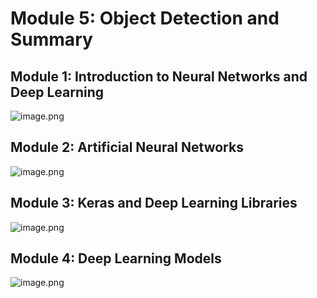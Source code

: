 

# Module 5: Object Detection and Summary
## Module 1: Introduction to Neural Networks and Deep Learning
![image.png](https://prod-files-secure.s3.us-west-2.amazonaws.com/03e82b26-cccb-4906-bb56-adabcbdc0655/a8d40bcb-c482-4026-8872-311e16b2dc63/image.png?X-Amz-Algorithm=AWS4-HMAC-SHA256&X-Amz-Content-Sha256=UNSIGNED-PAYLOAD&X-Amz-Credential=ASIAZI2LB466QZRL2PNR%2F20250131%2Fus-west-2%2Fs3%2Faws4_request&X-Amz-Date=20250131T010833Z&X-Amz-Expires=3600&X-Amz-Security-Token=IQoJb3JpZ2luX2VjEKn%2F%2F%2F%2F%2F%2F%2F%2F%2F%2FwEaCXVzLXdlc3QtMiJHMEUCIBXqOQj11%2F8Du3jQTeA6%2FgtoVQbLFF8IUSGSXXj6r4%2BBAiEAy053o1FzslLOldVj6XQ78ZXWfe3pE8r0MmeHJOEBZBkqiAQIsv%2F%2F%2F%2F%2F%2F%2F%2F%2F%2FARAAGgw2Mzc0MjMxODM4MDUiDNFsc%2FbjpSItVbrMTSrcA7PPIiBMjhWUQrk2L12WbavwGmSD1y%2FLFhv9BPO7Ioki660Ez%2BoNh9NZffOW1J4CNoR%2BV8Vj6T%2BGhO0XrAWErL9WT3tIl6CsFASkpGljf6FTXpeA%2B59gK08uOV%2F%2FUKrPcnrEmAgm8wqMx9mtR4R6dG1ksWqHk%2FsGUJRT3zuEIS%2FSwyFbap1OXhyW9CilGqCB9vNqcfy4rkmORaDo6EECHp%2BuM%2FLn6CWs0h5aVhHtp4f%2B%2FuZfimP0gD2ndBclR5oZxiYVldbRC0%2BY2p1Z8KI2kC9zk7uoOyU%2B9Y%2BSOqnvxEIYbWSXhY%2Ft5LxEsR9igwoFnPiwkjrM8XY13Fz%2BIMd6CK8MhlJXU7ajIxS%2FPJ2N2P2KM%2BJDriw7Cq1z4HysqxGeuhbehaxepmt195RNNiQhhruo5%2F0Uoz1EVYwcXpujusRhuLqlKTSVAQClNf14A3oaZnkFYjfJ3oZqah0ahQu5rvSIl9NA9t%2Fjt77Xb2i9y5L7Fpz%2BQTe3JoBABz0SIfi%2Fq%2B397Ra2mZz5qtv75ejGtLyASGUIgJeGgrZI1E1BNVpRnJzITvrdXCp5CzYy6iYm8iJa6ZmxCdUCM4eMVJIhvzu%2FEbDBWUjE1ZLb6E88J6t%2BYAerlYuRJ9d4oZ%2B3MJG18LwGOqUBCYtsmkyksu6j%2FQ40u0mtPtnh2G9aslWQZoSTWD%2F5m1ELhgzhzmdorjPp9deZmbJMwPrY%2FoKFCg4KB5hiF5CaGxHE6y%2BA5hdMffEVy5ohiUPx2CKG84TvMq%2FOxSTNlj35mPNSlI2VxQNvqhdiznFkRiELlcKmAB9LvltDnrp8sWGNPogF3qCtAt0oUsb%2FHJqrfHBQjRlxfjOO7y1wXrD3JVobRbxs&X-Amz-Signature=fed6cc00b138c51b9da8b2c5394a921bd810744505ff0c9e1b62f7e1b9a66ff9&X-Amz-SignedHeaders=host&x-id=GetObject)
## Module 2: Artificial Neural Networks
![image.png](https://prod-files-secure.s3.us-west-2.amazonaws.com/03e82b26-cccb-4906-bb56-adabcbdc0655/5157ca89-62da-41d9-a98f-6432b71047a9/image.png?X-Amz-Algorithm=AWS4-HMAC-SHA256&X-Amz-Content-Sha256=UNSIGNED-PAYLOAD&X-Amz-Credential=ASIAZI2LB466QZRL2PNR%2F20250131%2Fus-west-2%2Fs3%2Faws4_request&X-Amz-Date=20250131T010833Z&X-Amz-Expires=3600&X-Amz-Security-Token=IQoJb3JpZ2luX2VjEKn%2F%2F%2F%2F%2F%2F%2F%2F%2F%2FwEaCXVzLXdlc3QtMiJHMEUCIBXqOQj11%2F8Du3jQTeA6%2FgtoVQbLFF8IUSGSXXj6r4%2BBAiEAy053o1FzslLOldVj6XQ78ZXWfe3pE8r0MmeHJOEBZBkqiAQIsv%2F%2F%2F%2F%2F%2F%2F%2F%2F%2FARAAGgw2Mzc0MjMxODM4MDUiDNFsc%2FbjpSItVbrMTSrcA7PPIiBMjhWUQrk2L12WbavwGmSD1y%2FLFhv9BPO7Ioki660Ez%2BoNh9NZffOW1J4CNoR%2BV8Vj6T%2BGhO0XrAWErL9WT3tIl6CsFASkpGljf6FTXpeA%2B59gK08uOV%2F%2FUKrPcnrEmAgm8wqMx9mtR4R6dG1ksWqHk%2FsGUJRT3zuEIS%2FSwyFbap1OXhyW9CilGqCB9vNqcfy4rkmORaDo6EECHp%2BuM%2FLn6CWs0h5aVhHtp4f%2B%2FuZfimP0gD2ndBclR5oZxiYVldbRC0%2BY2p1Z8KI2kC9zk7uoOyU%2B9Y%2BSOqnvxEIYbWSXhY%2Ft5LxEsR9igwoFnPiwkjrM8XY13Fz%2BIMd6CK8MhlJXU7ajIxS%2FPJ2N2P2KM%2BJDriw7Cq1z4HysqxGeuhbehaxepmt195RNNiQhhruo5%2F0Uoz1EVYwcXpujusRhuLqlKTSVAQClNf14A3oaZnkFYjfJ3oZqah0ahQu5rvSIl9NA9t%2Fjt77Xb2i9y5L7Fpz%2BQTe3JoBABz0SIfi%2Fq%2B397Ra2mZz5qtv75ejGtLyASGUIgJeGgrZI1E1BNVpRnJzITvrdXCp5CzYy6iYm8iJa6ZmxCdUCM4eMVJIhvzu%2FEbDBWUjE1ZLb6E88J6t%2BYAerlYuRJ9d4oZ%2B3MJG18LwGOqUBCYtsmkyksu6j%2FQ40u0mtPtnh2G9aslWQZoSTWD%2F5m1ELhgzhzmdorjPp9deZmbJMwPrY%2FoKFCg4KB5hiF5CaGxHE6y%2BA5hdMffEVy5ohiUPx2CKG84TvMq%2FOxSTNlj35mPNSlI2VxQNvqhdiznFkRiELlcKmAB9LvltDnrp8sWGNPogF3qCtAt0oUsb%2FHJqrfHBQjRlxfjOO7y1wXrD3JVobRbxs&X-Amz-Signature=c2a9e988560d92357ac002742ec38894e2f7bf7fdea022cdd5a76df0ff43b283&X-Amz-SignedHeaders=host&x-id=GetObject)
## Module 3: Keras and Deep Learning Libraries
![image.png](https://prod-files-secure.s3.us-west-2.amazonaws.com/03e82b26-cccb-4906-bb56-adabcbdc0655/5089ce50-05f1-470d-ad42-42503bf1df5f/image.png?X-Amz-Algorithm=AWS4-HMAC-SHA256&X-Amz-Content-Sha256=UNSIGNED-PAYLOAD&X-Amz-Credential=ASIAZI2LB466QZRL2PNR%2F20250131%2Fus-west-2%2Fs3%2Faws4_request&X-Amz-Date=20250131T010833Z&X-Amz-Expires=3600&X-Amz-Security-Token=IQoJb3JpZ2luX2VjEKn%2F%2F%2F%2F%2F%2F%2F%2F%2F%2FwEaCXVzLXdlc3QtMiJHMEUCIBXqOQj11%2F8Du3jQTeA6%2FgtoVQbLFF8IUSGSXXj6r4%2BBAiEAy053o1FzslLOldVj6XQ78ZXWfe3pE8r0MmeHJOEBZBkqiAQIsv%2F%2F%2F%2F%2F%2F%2F%2F%2F%2FARAAGgw2Mzc0MjMxODM4MDUiDNFsc%2FbjpSItVbrMTSrcA7PPIiBMjhWUQrk2L12WbavwGmSD1y%2FLFhv9BPO7Ioki660Ez%2BoNh9NZffOW1J4CNoR%2BV8Vj6T%2BGhO0XrAWErL9WT3tIl6CsFASkpGljf6FTXpeA%2B59gK08uOV%2F%2FUKrPcnrEmAgm8wqMx9mtR4R6dG1ksWqHk%2FsGUJRT3zuEIS%2FSwyFbap1OXhyW9CilGqCB9vNqcfy4rkmORaDo6EECHp%2BuM%2FLn6CWs0h5aVhHtp4f%2B%2FuZfimP0gD2ndBclR5oZxiYVldbRC0%2BY2p1Z8KI2kC9zk7uoOyU%2B9Y%2BSOqnvxEIYbWSXhY%2Ft5LxEsR9igwoFnPiwkjrM8XY13Fz%2BIMd6CK8MhlJXU7ajIxS%2FPJ2N2P2KM%2BJDriw7Cq1z4HysqxGeuhbehaxepmt195RNNiQhhruo5%2F0Uoz1EVYwcXpujusRhuLqlKTSVAQClNf14A3oaZnkFYjfJ3oZqah0ahQu5rvSIl9NA9t%2Fjt77Xb2i9y5L7Fpz%2BQTe3JoBABz0SIfi%2Fq%2B397Ra2mZz5qtv75ejGtLyASGUIgJeGgrZI1E1BNVpRnJzITvrdXCp5CzYy6iYm8iJa6ZmxCdUCM4eMVJIhvzu%2FEbDBWUjE1ZLb6E88J6t%2BYAerlYuRJ9d4oZ%2B3MJG18LwGOqUBCYtsmkyksu6j%2FQ40u0mtPtnh2G9aslWQZoSTWD%2F5m1ELhgzhzmdorjPp9deZmbJMwPrY%2FoKFCg4KB5hiF5CaGxHE6y%2BA5hdMffEVy5ohiUPx2CKG84TvMq%2FOxSTNlj35mPNSlI2VxQNvqhdiznFkRiELlcKmAB9LvltDnrp8sWGNPogF3qCtAt0oUsb%2FHJqrfHBQjRlxfjOO7y1wXrD3JVobRbxs&X-Amz-Signature=12ea35d004a94d9ee9b8a8d7652184e73de55c90c50cf8214afb8bf2f61f1f91&X-Amz-SignedHeaders=host&x-id=GetObject)
## Module 4: Deep Learning Models
![image.png](https://prod-files-secure.s3.us-west-2.amazonaws.com/03e82b26-cccb-4906-bb56-adabcbdc0655/4e22fcb0-cfbc-4d28-b961-b9b8fde071f0/image.png?X-Amz-Algorithm=AWS4-HMAC-SHA256&X-Amz-Content-Sha256=UNSIGNED-PAYLOAD&X-Amz-Credential=ASIAZI2LB466QZRL2PNR%2F20250131%2Fus-west-2%2Fs3%2Faws4_request&X-Amz-Date=20250131T010833Z&X-Amz-Expires=3600&X-Amz-Security-Token=IQoJb3JpZ2luX2VjEKn%2F%2F%2F%2F%2F%2F%2F%2F%2F%2FwEaCXVzLXdlc3QtMiJHMEUCIBXqOQj11%2F8Du3jQTeA6%2FgtoVQbLFF8IUSGSXXj6r4%2BBAiEAy053o1FzslLOldVj6XQ78ZXWfe3pE8r0MmeHJOEBZBkqiAQIsv%2F%2F%2F%2F%2F%2F%2F%2F%2F%2FARAAGgw2Mzc0MjMxODM4MDUiDNFsc%2FbjpSItVbrMTSrcA7PPIiBMjhWUQrk2L12WbavwGmSD1y%2FLFhv9BPO7Ioki660Ez%2BoNh9NZffOW1J4CNoR%2BV8Vj6T%2BGhO0XrAWErL9WT3tIl6CsFASkpGljf6FTXpeA%2B59gK08uOV%2F%2FUKrPcnrEmAgm8wqMx9mtR4R6dG1ksWqHk%2FsGUJRT3zuEIS%2FSwyFbap1OXhyW9CilGqCB9vNqcfy4rkmORaDo6EECHp%2BuM%2FLn6CWs0h5aVhHtp4f%2B%2FuZfimP0gD2ndBclR5oZxiYVldbRC0%2BY2p1Z8KI2kC9zk7uoOyU%2B9Y%2BSOqnvxEIYbWSXhY%2Ft5LxEsR9igwoFnPiwkjrM8XY13Fz%2BIMd6CK8MhlJXU7ajIxS%2FPJ2N2P2KM%2BJDriw7Cq1z4HysqxGeuhbehaxepmt195RNNiQhhruo5%2F0Uoz1EVYwcXpujusRhuLqlKTSVAQClNf14A3oaZnkFYjfJ3oZqah0ahQu5rvSIl9NA9t%2Fjt77Xb2i9y5L7Fpz%2BQTe3JoBABz0SIfi%2Fq%2B397Ra2mZz5qtv75ejGtLyASGUIgJeGgrZI1E1BNVpRnJzITvrdXCp5CzYy6iYm8iJa6ZmxCdUCM4eMVJIhvzu%2FEbDBWUjE1ZLb6E88J6t%2BYAerlYuRJ9d4oZ%2B3MJG18LwGOqUBCYtsmkyksu6j%2FQ40u0mtPtnh2G9aslWQZoSTWD%2F5m1ELhgzhzmdorjPp9deZmbJMwPrY%2FoKFCg4KB5hiF5CaGxHE6y%2BA5hdMffEVy5ohiUPx2CKG84TvMq%2FOxSTNlj35mPNSlI2VxQNvqhdiznFkRiELlcKmAB9LvltDnrp8sWGNPogF3qCtAt0oUsb%2FHJqrfHBQjRlxfjOO7y1wXrD3JVobRbxs&X-Amz-Signature=968d51fc3fd9f04062ee5271ed67f630693a0c3933ef4beb397fd18c98f1ee08&X-Amz-SignedHeaders=host&x-id=GetObject)